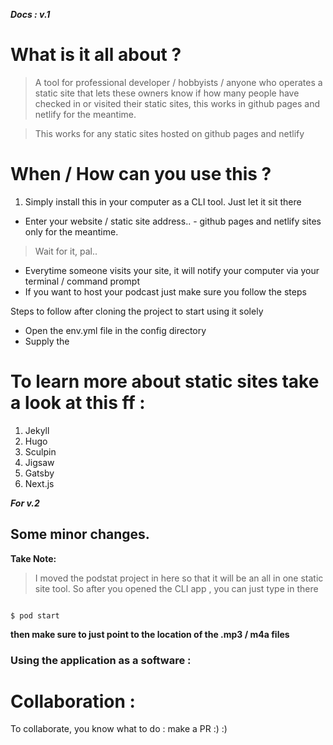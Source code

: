 **_Docs : v.1_**
# What is it all about ? 

> A tool for professional developer / hobbyists / anyone who operates  a static site that lets these owners know if how many people have checked in or visited their  static sites, this works in github pages and netlify for the meantime.

> This works for any static sites hosted on github pages and netlify


# When / How can you use this ?

1. Simply install this in your computer as a CLI tool.  Just let it sit there
*  Enter your website / static site address..
		- github pages and netlify sites only for the meantime.
> Wait for it, pal..

* Everytime someone visits your site, it will notify your computer via your terminal / command prompt 
* If you want to host your podcast just make sure you follow the steps

Steps to follow after cloning the project to start using it solely 
  - Open the env.yml file in the config directory
  - Supply the 

# To learn more about static sites take a look at this ff : 

1. Jekyll 
2. Hugo
3. Sculpin
4. Jigsaw
5. Gatsby
6. Next.js

**_For v.2_**

## Some minor changes. 

**Take Note:** 
> I moved the podstat project in here so that it will be an all in one static site tool. So after you opened the CLI app , you can just type in there

```

$ pod start

```

**then make sure to just point to the location of the .mp3 / m4a files**


### Using the application as a software  : 


# Collaboration : 

To collaborate, you know what to do : make a PR :) :)

